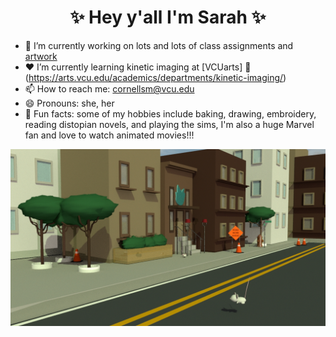 <h1 align='center'>✨ Hey y'all I'm Sarah ✨</h1>



- 🎨 I’m currently working on lots and lots of class assignments and [artwork](https://cornellsm.myportfolio.com/)
- ❤️ I’m currently learning kinetic imaging at [VCUarts] 💛(https://arts.vcu.edu/academics/departments/kinetic-imaging/)
- 📫 How to reach me: cornellsm@vcu.edu
- 😄 Pronouns: she, her
- 🎇 Fun facts: some of my hobbies include baking, drawing, embroidery, reading distopian novels, and playing the sims, I'm also a huge Marvel fan and love to watch animated movies!!!

![city](CityStreet.jpg)

